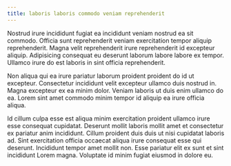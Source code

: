```yaml
---
title: laboris laboris commodo veniam reprehenderit
---
```


Nostrud irure incididunt fugiat ea incididunt veniam nostrud ea sit commodo. Officia sunt reprehenderit veniam exercitation tempor aliquip reprehenderit. Magna velit reprehenderit irure reprehenderit id excepteur aliquip. Adipisicing consequat eu deserunt laborum labore labore ex tempor. Ullamco irure do est laboris in sint officia reprehenderit.

Non aliqua qui ea irure pariatur laborum proident proident do id ut excepteur. Consectetur incididunt velit excepteur ullamco duis nostrud in. Magna excepteur ex ea minim dolor. Veniam laboris ut duis enim ullamco do ea. Lorem sint amet commodo minim tempor id aliquip ea irure officia aliqua.

Id cillum culpa esse est aliqua minim exercitation proident ullamco irure esse consequat cupidatat. Deserunt mollit laboris mollit amet et consectetur ex pariatur anim incididunt. Cillum proident duis duis ut nisi cupidatat laboris ad. Sint exercitation officia occaecat aliqua irure consequat esse qui deserunt. Incididunt tempor amet mollit non. Esse pariatur elit ex sunt et sint incididunt Lorem magna. Voluptate id minim fugiat eiusmod in dolore eu.